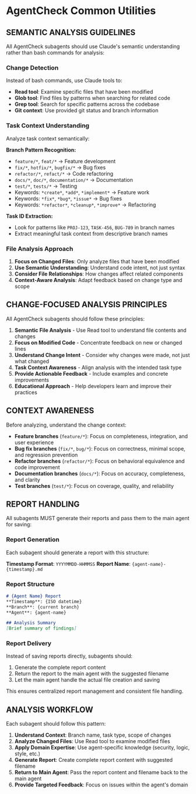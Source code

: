 # AgentCheck Common Utilities

## SEMANTIC ANALYSIS GUIDELINES

All AgentCheck subagents should use Claude's semantic understanding rather than bash commands for analysis:

### Change Detection
Instead of bash commands, use Claude tools to:
- **Read tool**: Examine specific files that have been modified
- **Glob tool**: Find files by patterns when searching for related code
- **Grep tool**: Search for specific patterns across the codebase
- **Git context**: Use provided git status and branch information

### Task Context Understanding
Analyze task context semantically:

**Branch Pattern Recognition:**
- `feature/*`, `feat/*` → Feature development
- `fix/*`, `hotfix/*`, `bugfix/*` → Bug fixes  
- `refactor/*`, `refact/*` → Code refactoring
- `docs/*`, `doc/*`, `documentation/*` → Documentation
- `test/*`, `tests/*` → Testing
- Keywords: `*create*`, `*add*`, `*implement*` → Feature work
- Keywords: `*fix*`, `*bug*`, `*issue*` → Bug fixes
- Keywords: `*refactor*`, `*cleanup*`, `*improve*` → Refactoring

**Task ID Extraction:**
- Look for patterns like `PROJ-123`, `TASK-456`, `BUG-789` in branch names
- Extract meaningful task context from descriptive branch names

### File Analysis Approach
1. **Focus on Changed Files**: Only analyze files that have been modified
2. **Use Semantic Understanding**: Understand code intent, not just syntax
3. **Consider File Relationships**: How changes affect related components
4. **Context-Aware Analysis**: Adapt feedback based on change type and scope

## CHANGE-FOCUSED ANALYSIS PRINCIPLES

All AgentCheck subagents should follow these principles:

1. **Semantic File Analysis** - Use Read tool to understand file contents and changes
2. **Focus on Modified Code** - Concentrate feedback on new or changed lines
3. **Understand Change Intent** - Consider why changes were made, not just what changed
4. **Task Context Awareness** - Align analysis with the intended task type
5. **Provide Actionable Feedback** - Include examples and concrete improvements
6. **Educational Approach** - Help developers learn and improve their practices

## CONTEXT AWARENESS

Before analyzing, understand the change context:

- **Feature branches** (`feature/*`): Focus on completeness, integration, and user experience
- **Bug fix branches** (`fix/*`, `bug/*`): Focus on correctness, minimal scope, and regression prevention
- **Refactor branches** (`refactor/*`): Focus on behavioral equivalence and code improvement
- **Documentation branches** (`docs/*`): Focus on accuracy, completeness, and clarity
- **Test branches** (`test/*`): Focus on coverage, quality, and reliability

## REPORT HANDLING

All subagents MUST generate their reports and pass them to the main agent for saving:

### Report Generation
Each subagent should generate a report with this structure:

**Timestamp Format**: `YYYYMMDD-HHMMSS`
**Report Name**: `{agent-name}-{timestamp}.md`

### Report Structure
```markdown
# {Agent Name} Report
**Timestamp**: {ISO datetime}
**Branch**: {current branch}
**Agent**: {agent-name}

## Analysis Summary
[Brief summary of findings]
```

### Report Delivery
Instead of saving reports directly, subagents should:
1. Generate the complete report content
2. Return the report to the main agent with the suggested filename
3. Let the main agent handle the actual file creation and saving

This ensures centralized report management and consistent file handling.

## ANALYSIS WORKFLOW

Each subagent should follow this pattern:

1. **Understand Context**: Branch name, task type, scope of changes
2. **Analyze Changed Files**: Use Read tool to examine modified files
3. **Apply Domain Expertise**: Use agent-specific knowledge (security, logic, style, etc.)
4. **Generate Report**: Create complete report content with suggested filename
5. **Return to Main Agent**: Pass the report content and filename back to the main agent
6. **Provide Targeted Feedback**: Focus on issues within the agent's domain